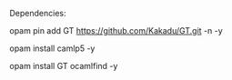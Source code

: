 Dependencies:

opam pin add GT https://github.com/Kakadu/GT.git -n -y

opam install camlp5 -y

opam install GT ocamlfind -y
